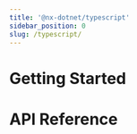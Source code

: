 ```yaml
---
title: '@nx-dotnet/typescript'
sidebar_position: 0
slug: /typescript/
---
```


# Getting Started

# API Reference
